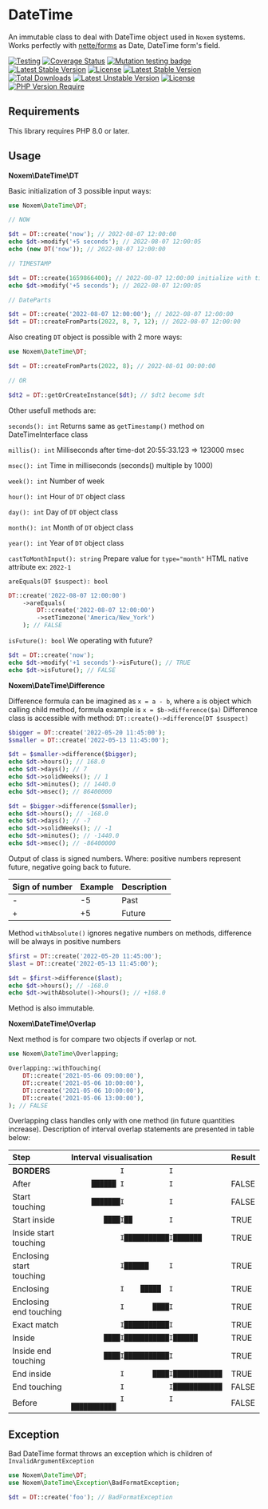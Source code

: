# DateTime
An immutable class to deal with DateTime object used in `Noxem` systems. Works perfectly with [nette/forms](https://github.com/nette/forms) as Date, DateTime form's field. 



[![Testing](https://badgen.net/github/checks/nxmcz/date-time/main?cache=300)](https://github.com/nxmcz/date-time/actions)
[![Coverage Status](https://coveralls.io/repos/github/nxmcz/date-time/badge.svg?branch=main)](https://coveralls.io/github/nxmcz/date-time?branch=main)
[![Mutation testing badge](https://img.shields.io/endpoint?style=flat&url=https%3A%2F%2Fbadge-api.stryker-mutator.io%2Fgithub.com%2Fnxmcz%2Fdate-time%2Fmain)](https://dashboard.stryker-mutator.io/reports/github.com/nxmcz/date-time/main)
[![Latest Stable Version](https://poser.pugx.org/tracy/tracy/v/stable)](https://github.com/nette/tracy/releases)
[![License](https://img.shields.io/badge/license-MIT-blue.svg)](https://github.com/nxmcz/date-time/blob/main/LICENSE)
[![Latest Stable Version](http://poser.pugx.org/nxmcz/date-time/v)](https://packagist.org/packages/nxmcz/date-time) [![Total Downloads](http://poser.pugx.org/nxmcz/date-time/downloads)](https://packagist.org/packages/nxmcz/date-time) [![Latest Unstable Version](http://poser.pugx.org/nxmcz/date-time/v/unstable)](https://packagist.org/packages/nxmcz/date-time) [![License](http://poser.pugx.org/nxmcz/date-time/license)](https://packagist.org/packages/nxmcz/date-time) [![PHP Version Require](http://poser.pugx.org/nxmcz/date-time/require/php)](https://packagist.org/packages/nxmcz/date-time)

Requirements
------------
This library requires PHP 8.0 or later.

Usage
-----

**Noxem\DateTime\DT**

Basic initialization of 3 possible input ways:

```php
use Noxem\DateTime\DT;

// NOW

$dt = DT::create('now'); // 2022-08-07 12:00:00
echo $dt->modify('+5 seconds'); // 2022-08-07 12:00:05
echo (new DT('now')); // 2022-08-07 12:00:00

// TIMESTAMP

$dt = DT::create(1659866400); // 2022-08-07 12:00:00 initialize with timestamp
echo $dt->modify('+5 seconds'); // 2022-08-07 12:00:05

// DateParts

$dt = DT::create('2022-08-07 12:00:00'); // 2022-08-07 12:00:00
$dt = DT::createFromParts(2022, 8, 7, 12); // 2022-08-07 12:00:00
```
Also creating `DT` object is possible with 2 more ways:
```php
use Noxem\DateTime\DT;

$dt = DT::createFromParts(2022, 8); // 2022-08-01 00:00:00

// OR

$dt2 = DT::getOrCreateInstance($dt); // $dt2 become $dt
```
Other usefull methods are:

`seconds(): int` Returns same as `getTimestamp()` method on DateTimeInterface class

`millis(): int` Milliseconds after time-dot 20:55:33.123 => 123000 msec

`msec(): int` Time in milliseconds (seconds() multiple by 1000)  

`week(): int` Number of week

`hour(): int` Hour of `DT` object class

`day(): int` Day of `DT` object class

`month(): int` Month of `DT` object class

`year(): int` Year of `DT` object class

`castToMonthInput(): string` Prepare value for `type="month"` HTML native attribute ex: `2022-1`


`areEquals(DT $suspect): bool`
```php
DT::create('2022-08-07 12:00:00')
    ->areEquals(
        DT::create('2022-08-07 12:00:00')
        ->setTimezone('America/New_York')
    ); // FALSE
```
`isFuture(): bool` We operating with future? 
```php
$dt = DT::create('now');
echo $dt->modify('+1 seconds')->isFuture(); // TRUE
echo $dt->isFuture(); // FALSE
```
**Noxem\DateTime\Difference**

Difference formula can be imagined as `x = a - b`, where `a` is object which calling child method, formula example is `x = $b->difference($a)`
Difference class is accessible with method: 
`DT::create()->difference(DT $suspect)`
```php
$bigger = DT::create('2022-05-20 11:45:00');
$smaller = DT::create('2022-05-13 11:45:00');

$dt = $smaller->difference($bigger);
echo $dt->hours(); // 168.0
echo $dt->days(); // 7
echo $dt->solidWeeks(); // 1
echo $dt->minutes(); // 1440.0
echo $dt->msec(); // 86400000

$dt = $bigger->difference($smaller);
echo $dt->hours(); // -168.0
echo $dt->days(); // -7
echo $dt->solidWeeks(); // -1
echo $dt->minutes(); // -1440.0
echo $dt->msec(); // -86400000
```
Output of class is signed numbers. Where: positive numbers represent future, negative going back to future.

| Sign of number | Example | Description |
|----------------|---------|-------------|
| -              | -5      | Past        |
| +              | +5      | Future      |

Method `withAbsolute()` ignores negative numbers on methods, difference will be always in positive numbers
```php
$first = DT::create('2022-05-20 11:45:00');
$last = DT::create('2022-05-13 11:45:00');

$dt = $first->difference($last);
echo $dt->hours(); // -168.0
echo $dt->withAbsolute()->hours(); // +168.0
```
Method is also immutable.

**Noxem\DateTime\Overlap**

Next method is for compare two objects if overlap or not.

```php
use Noxem\DateTime\Overlapping;

Overlapping::withTouching(
    DT::create('2021-05-06 09:00:00'),
    DT::create('2021-05-06 10:00:00'),
    DT::create('2021-05-06 10:00:00'),
    DT::create('2021-05-06 13:00:00'),
); // FALSE
```
Overlapping class handles only with one method (in future quantities increase). Description of interval overlap statements are presented in table below:

| Step                     | Interval visualisation                    | Result |
|:-------------------------|:------------------------------------------|:-------|
| **BORDERS**              | `            I           I            `   |        |
| After                    | `     ██████ I           I            `   | FALSE  |
| Start touching           | `     ███████I           I            `   | FALSE  |
| Start inside             | `        ████I██         I            `   | TRUE   |
| Inside start touching    | `            I███████████I███████     `   | TRUE   |
| Enclosing start touching | `            I██████     I            `   | TRUE   |
| Enclosing                | `            I    █████  I            `   | TRUE   |
| Enclosing end touching   | `            I       ████I            `   | TRUE   |
| Exact match              | `            I███████████I            `   | TRUE   |
| Inside                   | `        ████I███████████I██████      `   | TRUE   |
| Inside end touching      | `        ████I███████████I            `   | TRUE   |
| End inside               | `            I       ████I████████████`   | TRUE   |
| End touching             | `            I           I████████████`   | FALSE  |
| Before                   | `            I           I  ███████████`  | FALSE  |



Exception
---------
Bad DateTime format throws an exception which is children of `InvalidArgumentException`

```php
use Noxem\DateTime\DT;
use Noxem\DateTime\Exception\BadFormatException;

$dt = DT::create('foo'); // BadFormatException
```

